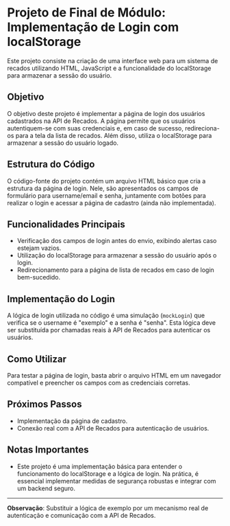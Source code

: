 
# Projeto de Final de Módulo: Implementação de Login com localStorage

Este projeto consiste na criação de uma interface web para um sistema de recados utilizando HTML, JavaScript e a funcionalidade do localStorage para armazenar a sessão do usuário.

## Objetivo

O objetivo deste projeto é implementar a página de login dos usuários cadastrados na API de Recados. A página permite que os usuários autentiquem-se com suas credenciais e, em caso de sucesso, redireciona-os para a tela da lista de recados. Além disso, utiliza o localStorage para armazenar a sessão do usuário logado.

## Estrutura do Código

O código-fonte do projeto contém um arquivo HTML básico que cria a estrutura da página de login. Nele, são apresentados os campos de formulário para username/email e senha, juntamente com botões para realizar o login e acessar a página de cadastro (ainda não implementada).

## Funcionalidades Principais

- Verificação dos campos de login antes do envio, exibindo alertas caso estejam vazios.
- Utilização do localStorage para armazenar a sessão do usuário após o login.
- Redirecionamento para a página de lista de recados em caso de login bem-sucedido.

## Implementação do Login

A lógica de login utilizada no código é uma simulação (`mockLogin`) que verifica se o username é "exemplo" e a senha é "senha". Esta lógica deve ser substituída por chamadas reais à API de Recados para autenticar os usuários.

## Como Utilizar

Para testar a página de login, basta abrir o arquivo HTML em um navegador compatível e preencher os campos com as credenciais corretas.

## Próximos Passos

- Implementação da página de cadastro.
- Conexão real com a API de Recados para autenticação de usuários.

## Notas Importantes

- Este projeto é uma implementação básica para entender o funcionamento do localStorage e a lógica de login. Na prática, é essencial implementar medidas de segurança robustas e integrar com um backend seguro.

---

**Observação**: Substituir a lógica de exemplo por um mecanismo real de autenticação e comunicação com a API de Recados.
